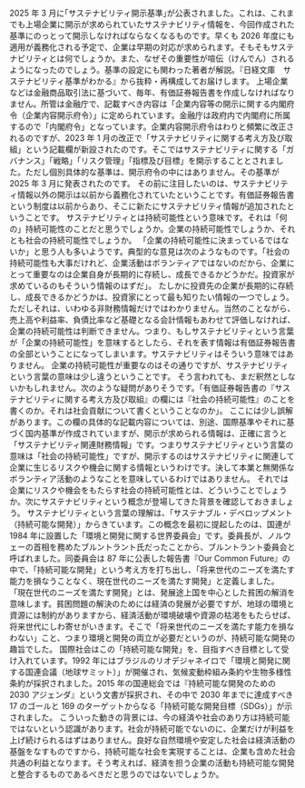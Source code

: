 ###

2025 年 3 月に｢サステナビリティ開示基準｣が公表されました。これは、これまでも上場企業に開示が求められていたサステナビリティ情報を、今回作成された基準にのっとって開示しなければならなくなるものです。早くも 2026 年度にも適用が義務化される予定で、企業は早期の対応が求められます。そもそもサステナビリティとは何でしょうか。また、なぜその重要性が喧伝（けんでん）されるようになったのでしょう。基準の設定にも関わった著者が解説。『日経文庫　サステナビリティ基準がわかる』から抜粋・再構成してお届けします。
上場企業などは金融商品取引法に基づいて、毎年、有価証券報告書を作成しなければなりません。所管は金融庁で、記載すべき内容は「企業内容等の開示に関する内閣府令（企業内容開示府令）」に定められています。金融庁は政府内で内閣府に所属するので「内閣府令」となっています。企業内容開示府令はわりと頻繁に改正されるのですが、2023 年 1 月の改正で「サステナビリティに関する考え方及び取組」という記載欄が新設されたのです。そこではサステナビリティに関する「ガバナンス」「戦略」「リスク管理」「指標及び目標」を開示することとされました。ただし個別具体的な基準は、開示府令の中にはありません。その基準が 2025 年 3 月に発表されたのです。
その前に注目したいのは、サステナビリティ情報以外の開示は以前から義務化されていたということです。有価証券報告書という制度は以前からあり、そこに新たにサステナビリティ情報が追加されたということです。
サステナビリティとは持続可能性という意味です。それは「何の」持続可能性のことだと思うでしょうか。企業の持続可能性でしょうか、それとも社会の持続可能性でしょうか。
「企業の持続可能性に決まっているではないか」と思う人も多いようです。典型的な意見は次のようなものです。「社会の持続可能性も大事だけれど、企業活動はボランティアではないのだから、企業にとって重要なのは企業自身が長期的に存続し、成長できるかどうかだ。投資家が求めているのもそういう情報のはずだ」。
たしかに投資先の企業が長期的に存続し、成長できるかどうかは、投資家にとって最も知りたい情報の一つでしょう。ただしそれは、いわゆる非財務情報だけではわかりません。当然のことながら、売上高や利益率、負債比率など基礎となる会計情報もあわせて評価しなければ、企業の持続可能性は判断できません。つまり、もしサステナビリティという言葉が「企業の持続可能性」を意味するとしたら、それを表す情報は有価証券報告書の全部ということになってしまいます。サステナビリティはそういう意味ではありません。
企業の持続可能性が重要なのはその通りですが、サステナビリティという言葉の意味は少し違うということです。
そう言われても、まだ釈然としないかもしれません。次のような疑問がありそうです。「有価証券報告書の『サステナビリティに関する考え方及び取組』の欄には『社会の持続可能性』のことを書くのか。それは社会貢献について書くということなのか」。
ここには少し誤解があります。この欄の具体的な記載内容については、別途、国際基準やそれに基づく国内基準が作成されていますが、開示が求められる情報は、正確に言うと「サステナビリティ関連財務情報」です。つまりサステナビリティという言葉の意味は「社会の持続可能性」ですが、開示するのはサステナビリティに関連して企業に生じるリスクや機会に関する情報というわけです。決して本業と無関係なボランティア活動のようなことを意味しているわけではありません。
それでは企業にリスクや機会をもたらす社会の持続可能性とは、どういうことでしょうか。次にサステナビリティという概念が登場してきた背景を確認しておきましょう。
サステナビリティという言葉の理解は、「サステナブル・デベロップメント（持続可能な開発）」からきています。この概念を最初に提起したのは、国連が 1984 年に設置した「環境と開発に関する世界委員会」です。委員長が、ノルウェーの首相を務めたブルントラント氏だったことから、ブルントラント委員会と呼ばれました。同委員会は 87 年に公表した報告書『Our Common Future』の中で、「持続可能な開発」という考え方を打ち出し、「将来世代のニーズを満たす能力を損なうことなく、現在世代のニーズを満たす開発」と定義しました。
「現在世代のニーズを満たす開発」とは、発展途上国を中心とした貧困の解消を意味します。貧困問題の解決のためには経済の発展が必要ですが、地球の環境と資源には制約がありますから、経済活動が環境破壊や資源の枯渇をもたらせば、将来世代にしわ寄せがいきます。そこで「将来世代のニーズを満たす能力を損なわない」こと、つまり環境と開発の両立が必要だというのが、持続可能な開発の趣旨でした。
国際社会はこの「持続可能な開発」を、目指すべき目標として受け入れています。1992 年にはブラジルのリオデジャネイロで「環境と開発に関する国連会議（地球サミット）」が開催され、気候変動枠組み条約や生物多様性条約が採択されました。2015 年の国連総会では『持続可能な開発のための 2030 アジェンダ』という文書が採択され、その中で 2030 年までに達成すべき 17 のゴールと 169 のターゲットからなる「持続可能な開発目標（SDGs）」が示されました。
こういった動きの背景には、今の経済や社会のあり方は持続可能ではないという認識があります。社会が持続可能でないのに、企業だけが利益を上げ続けられるはずはありません。良好な自然環境や安定した社会は経済活動の基盤をなすものですから、持続可能な社会を実現することは、企業も含めた社会共通の利益となります。そう考えれば、経済を担う企業の活動も持続可能な開発と整合するものであるべきだと思うのではないでしょうか。
